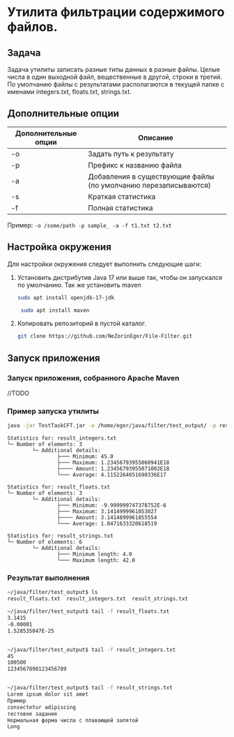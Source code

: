 # Утилита фильтрации содержимого файлов.

## Задача
Задача утилиты записать разные типы данных в разные файлы. Целые числа в один
выходной файл, вещественные в другой, строки в третий. По умолчанию файлы с
результатами располагаются в текущей папке с именами integers.txt, floats.txt, strings.txt.
## Дополнительные опции
| Дополнительные опции | Описание                                                        |
|----------------------|-----------------------------------------------------------------|
| -o                   | Задать путь к результату                                        |
| -p                   | Префикс к названию файла                                        |                  
| -a                   | Добавления в существующие файлы (по умолчанию перезаписываются) |                  
| -s                   | Краткая статистика                                              |                  
| -f                   | Полная статистика                                               |  
Пример: ```-o /some/path -p sample_ -a -f t1.txt t2.txt```
## Настройка окружения
Для настройки окружения следует выполнить следующие шаги:

1. Установить дистрибутив Java 17 или выше так, чтобы он запускался по умолчанию.
 Так же установить maven
    ```bash 
    sudo apt install openjdk-17-jdk
    ``` 
   ```bash 
    sudo apt install maven
    ```
2. Копировать репозиторий в пустой каталог.
    ```bash 
    git clone https://github.com/NeZorinEgor/File-Filter.git
    ```

## Запуск приложения

### Запуск приложения, собранного Apache Maven
//TODO

### Пример запуска утилиты

```bash
java -jar TestTaskCFT.jar -o /home/egor/java/filter/test_output/ -p result_ -a -f t1.txt /home/egor/t2.txt
```

```
Statistics for: result_integers.txt
└─ Number of elements: 3
        └─ Additional details:
                ├─── Minimum: 45.0
                ├─── Maximum: 1.23456793955060941E18
                ├──── Amount: 1.23456793955071002E18
                └─── Average: 4.1152264651690336E17

Statistics for: result_floats.txt
└─ Number of elements: 3
        └─ Additional details:
                ├─── Minimum: -9.999999747378752E-6
                ├─── Maximum: 3.1414999961853027
                ├──── Amount: 3.1414899961855554
                └─── Average: 1.0471633320618519

Statistics for: result_strings.txt
└─ Number of elements: 6
        └─ Additional details:
                ├─── Minimum length: 4.0
                └─── Maximum length: 42.0
```
### Результат выполнения
```bash
~/java/filter/test_output$ ls
result_floats.txt  result_integers.txt  result_strings.txt

~/java/filter/test_output$ tail -f result_floats.txt
3.1415
-0.00001
1.528535047E-25


~/java/filter/test_output$ tail -f result_integers.txt
45
100500
1234567890123456789


~/java/filter/test_output$ tail -f result_strings.txt
Lorem ipsum dolor sit amet
Пример
consectetur adipiscing
тестовое задание
Нормальная форма числа с плавающей запятой
Long
```
